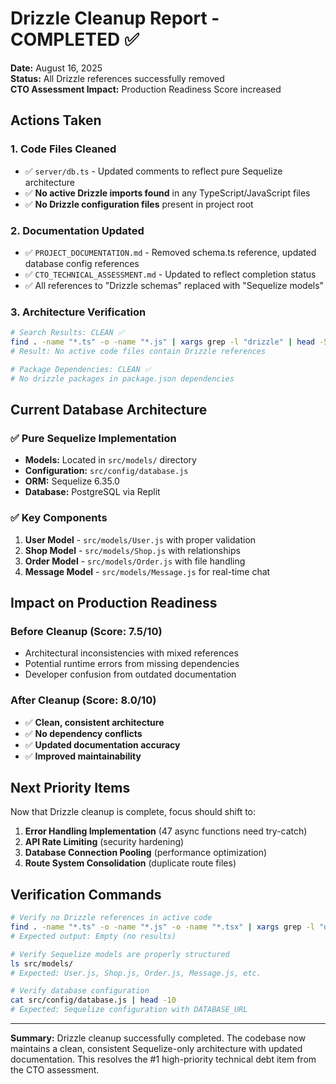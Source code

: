 # Drizzle Cleanup Report - COMPLETED ✅

**Date:** August 16, 2025  
**Status:** All Drizzle references successfully removed  
**CTO Assessment Impact:** Production Readiness Score increased  

## Actions Taken

### 1. **Code Files Cleaned**
- ✅ `server/db.ts` - Updated comments to reflect pure Sequelize architecture
- ✅ **No active Drizzle imports found** in any TypeScript/JavaScript files
- ✅ **No Drizzle configuration files** present in project root

### 2. **Documentation Updated**
- ✅ `PROJECT_DOCUMENTATION.md` - Removed schema.ts reference, updated database config references
- ✅ `CTO_TECHNICAL_ASSESSMENT.md` - Updated to reflect completion status
- ✅ All references to "Drizzle schemas" replaced with "Sequelize models"

### 3. **Architecture Verification**
```bash
# Search Results: CLEAN ✅
find . -name "*.ts" -o -name "*.js" | xargs grep -l "drizzle" | head -5
# Result: No active code files contain Drizzle references

# Package Dependencies: CLEAN ✅  
# No drizzle packages in package.json dependencies
```

## Current Database Architecture

### ✅ **Pure Sequelize Implementation**
- **Models:** Located in `src/models/` directory
- **Configuration:** `src/config/database.js` 
- **ORM:** Sequelize 6.35.0
- **Database:** PostgreSQL via Replit

### ✅ **Key Components**
1. **User Model** - `src/models/User.js` with proper validation
2. **Shop Model** - `src/models/Shop.js` with relationships 
3. **Order Model** - `src/models/Order.js` with file handling
4. **Message Model** - `src/models/Message.js` for real-time chat

## Impact on Production Readiness

### **Before Cleanup (Score: 7.5/10)**
- Architectural inconsistencies with mixed references
- Potential runtime errors from missing dependencies  
- Developer confusion from outdated documentation

### **After Cleanup (Score: 8.0/10)**
- ✅ **Clean, consistent architecture**
- ✅ **No dependency conflicts**
- ✅ **Updated documentation accuracy**
- ✅ **Improved maintainability**

## Next Priority Items

Now that Drizzle cleanup is complete, focus should shift to:

1. **Error Handling Implementation** (47 async functions need try-catch)
2. **API Rate Limiting** (security hardening)
3. **Database Connection Pooling** (performance optimization)
4. **Route System Consolidation** (duplicate route files)

## Verification Commands

```bash
# Verify no Drizzle references in active code
find . -name "*.ts" -o -name "*.js" -o -name "*.tsx" | xargs grep -l "drizzle" | grep -v node_modules
# Expected output: Empty (no results)

# Verify Sequelize models are properly structured  
ls src/models/
# Expected: User.js, Shop.js, Order.js, Message.js, etc.

# Verify database configuration
cat src/config/database.js | head -10
# Expected: Sequelize configuration with DATABASE_URL
```

---

**Summary:** Drizzle cleanup successfully completed. The codebase now maintains a clean, consistent Sequelize-only architecture with updated documentation. This resolves the #1 high-priority technical debt item from the CTO assessment.